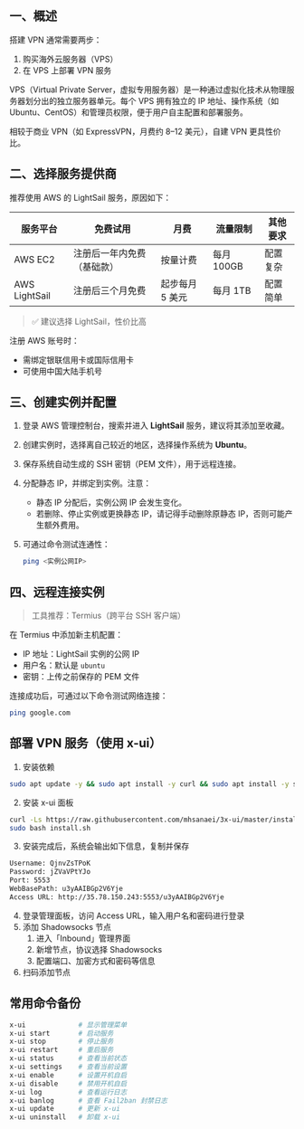 ## 一、概述

搭建 VPN 通常需要两步：

1. 购买海外云服务器（VPS）
2. 在 VPS 上部署 VPN 服务

VPS（Virtual Private Server，虚拟专用服务器）是一种通过虚拟化技术从物理服务器划分出的独立服务器单元。每个 VPS 拥有独立的 IP 地址、操作系统（如 Ubuntu、CentOS）和管理员权限，便于用户自主配置和部署服务。

相较于商业 VPN（如 ExpressVPN，月费约 8–12 美元），自建 VPN 更具性价比。

## 二、选择服务提供商

推荐使用 AWS 的 LightSail 服务，原因如下：

| 服务平台      | 免费试用                   | 月费            | 流量限制   | 其他要求 |
| ------------- | -------------------------- | --------------- | ---------- | -------- |
| AWS EC2       | 注册后一年内免费（基础款） | 按量计费        | 每月 100GB | 配置复杂 |
| AWS LightSail | 注册后三个月免费           | 起步每月 5 美元 | 每月 1TB   | 配置简单 |

> ✅ 建议选择 LightSail，性价比高

注册 AWS 账号时：

- 需绑定银联信用卡或国际信用卡
- 可使用中国大陆手机号

## 三、创建实例并配置

1. 登录 AWS 管理控制台，搜索并进入 **LightSail** 服务，建议将其添加至收藏。

2. 创建实例时，选择离自己较近的地区，选择操作系统为 **Ubuntu**。

3. 保存系统自动生成的 SSH 密钥（PEM 文件），用于远程连接。

4. 分配静态 IP，并绑定到实例。注意：

    - 静态 IP 分配后，实例公网 IP 会发生变化。
    - 若删除、停止实例或更换静态 IP，请记得手动删除原静态 IP，否则可能产生额外费用。

5. 可通过命令测试连通性：

    ```sh
    ping <实例公网IP>
    ```

## 四、远程连接实例

> 工具推荐：Termius（跨平台 SSH 客户端）

在 Termius 中添加新主机配置：

- IP 地址：LightSail 实例的公网 IP
- 用户名：默认是 `ubuntu`
- 密钥：上传之前保存的 PEM 文件

连接成功后，可通过以下命令测试网络连接：

```sh
ping google.com
```

## 部署 VPN 服务（使用 x-ui）

1. 安装依赖

```sh
sudo apt update -y && sudo apt install -y curl && sudo apt install -y socat
```

2. 安装 x-ui 面板

```sh
curl -Ls https://raw.githubusercontent.com/mhsanaei/3x-ui/master/install.sh -o install.sh
sudo bash install.sh
```

3. 安装完成后，系统会输出如下信息，复制并保存

```sh
Username: QjnvZsTPoK
Password: jZVaVPtYJo
Port: 5553
WebBasePath: u3yAAIBGp2V6Yje
Access URL: http://35.78.150.243:5553/u3yAAIBGp2V6Yje
```

4. 登录管理面板，访问 Access URL，输入用户名和密码进行登录
5. 添加 Shadowsocks 节点
    1. 进入「Inbound」管理界面
    2. 新增节点，协议选择 Shadowsocks
    3. 配置端口、加密方式和密码等信息
6. 扫码添加节点

## 常用命令备份

```sh
x-ui             # 显示管理菜单
x-ui start       # 启动服务
x-ui stop        # 停止服务
x-ui restart     # 重启服务
x-ui status      # 查看当前状态
x-ui settings    # 查看当前设置
x-ui enable      # 设置开机自启
x-ui disable     # 禁用开机自启
x-ui log         # 查看运行日志
x-ui banlog      # 查看 Fail2ban 封禁日志
x-ui update      # 更新 x-ui
x-ui uninstall   # 卸载 x-ui
```
